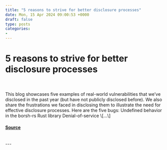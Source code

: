 ```yaml
---
title: "5 reasons to strive for better disclosure processes"
date: Mon, 15 Apr 2024 09:00:53 +0000
draft: false
type: posts
categories: 
- 
---
```

# 5 reasons to strive for better disclosure processes

<br/>

<br/>
This blog showcases five examples of real-world vulnerabilities that we’ve disclosed in the past year (but have not publicly disclosed before). We also share the frustrations we faced in disclosing them to illustrate the need for effective disclosure processes. Here are the five bugs: Undefined behavior in the borsh-rs Rust library Denial-of-service \[…\]

#### [Source](https://blog.trailofbits.com/2024/04/15/5-reasons-to-strive-for-better-disclosure-processes/)

<br/>
---
